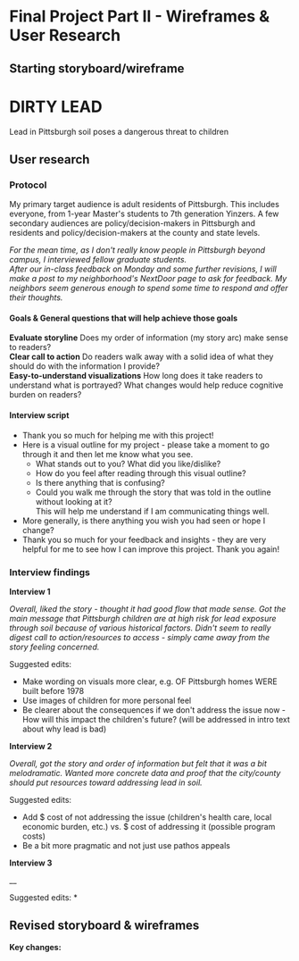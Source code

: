 # Final Project Part II - Wireframes & User Research

## Starting storyboard/wireframe
<script src="https://embed.shorthand.com/embed_6.js"></script>
<div data-shorthand-embed="carnegiemellon.shorthandstories.com/lead-soil-wireframe/"><h1>DIRTY LEAD</h1><p>Lead in Pittsburgh soil poses a dangerous threat to children</p></div>

## User research
### Protocol
My primary target audience is adult residents of Pittsburgh. This includes everyone, from 1-year Master's students to 7th generation Yinzers. A few secondary audiences are policy/decision-makers in Pittsburgh and residents and policy/decision-makers at the county and state levels.

_For the mean time, as I don't really know people in Pittsburgh beyond campus, I interviewed fellow graduate students.  
After our in-class feedback on Monday and some further revisions, I will make a post to my neighborhood's NextDoor page to ask for feedback. My neighbors seem generous enough to spend some time to respond and offer their thoughts._

#### Goals & General questions that will help achieve those goals
__Evaluate storyline__ Does my order of information (my story arc) make sense to readers?  
__Clear call to action__ Do readers walk away with a solid idea of what they should do with the information I provide?  
__Easy-to-understand visualizations__ How long does it take readers to understand what is portrayed? What changes would help reduce cognitive burden on readers?

#### Interview script
* Thank you so much for helping me with this project!
* Here is a visual outline for my project - please take a moment to go through it and then let me know what you see.
  * What stands out to you? What did you like/dislike?
  * How do you feel after reading through this visual outline?
  * Is there anything that is confusing?
  * Could you walk me through the story that was told in the outline without looking at it?  
  This will help me understand if I am communicating things well.
* More generally, is there anything you wish you had seen or hope I change?
* Thank you so much for your feedback and insights - they are very helpful for me to see how I can improve this project. Thank you again!

### Interview findings
__Interview 1__

_Overall, liked the story - thought it had good flow that made sense. Got the main message that Pittsburgh children are at high risk for lead exposure through soil because of various historical factors. Didn't seem to really digest call to action/resources to access - simply came away from the story feeling concerned._

Suggested edits:
* Make wording on visuals more clear, e.g. OF Pittsburgh homes WERE built before 1978
* Use images of children for more personal feel
* Be clearer about the consequences if we don't address the issue now - How will this impact the children's future? (will be addressed in intro text about why lead is bad)

__Interview 2__

_Overall, got the story and order of information but felt that it was a bit melodramatic. Wanted more concrete data and proof that the city/county should put resources toward addressing lead in soil._

Suggested edits:
* Add $ cost of not addressing the issue (children's health care, local economic burden, etc.) vs. $ cost of addressing it (possible program costs)
* Be a bit more pragmatic and not just use pathos appeals

__Interview 3__

__

Suggested edits:
* 

## Revised storyboard & wireframes
__Key changes:__ 

